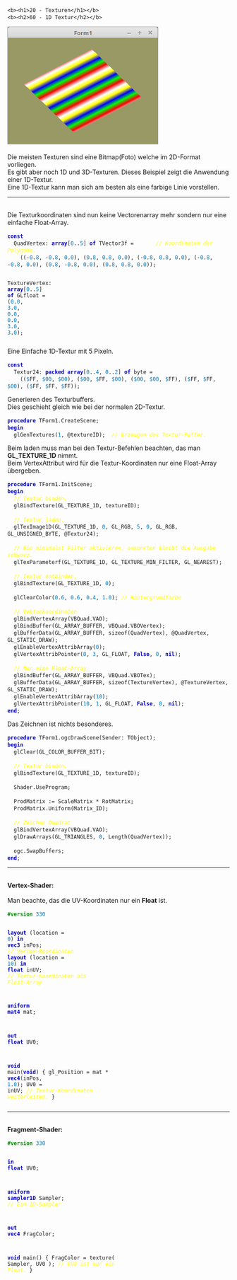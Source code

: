     <b><h1>20 - Texturen</h1></b>
    <b><h2>60 - 1D Textur</h2></b>
<img src="image.png" alt="Selfhtml"><br><br>
Die meisten Texturen sind eine Bitmap(Foto) welche im 2D-Format vorliegen.<br>
Es gibt aber noch 1D und 3D-Texturen. Dieses Beispiel zeigt die Anwendung einer 1D-Textur.<br>
Eine 1D-Textur kann man sich am besten als eine farbige Linie vorstellen.<br>
<hr><br>
Die Texturkoordinaten sind nun keine Vectorenarray mehr sondern nur eine einfache Float-Array.<br>
<pre><code><b><font color="0000BB">const</font></b>
  QuadVertex: <b><font color="0000BB">array</font></b>[<font color="#0077BB">0</font>..<font color="#0077BB">5</font>] <b><font color="0000BB">of</font></b> TVector3f =       <i><font color="#FFFF00">// Koordinaten der Polygone.</font></i>
    ((-<font color="#0077BB">0</font>.<font color="#0077BB">8</font>, -<font color="#0077BB">0</font>.<font color="#0077BB">8</font>, <font color="#0077BB">0</font>.<font color="#0077BB">0</font>), (<font color="#0077BB">0</font>.<font color="#0077BB">8</font>, <font color="#0077BB">0</font>.<font color="#0077BB">8</font>, <font color="#0077BB">0</font>.<font color="#0077BB">0</font>), (-<font color="#0077BB">0</font>.<font color="#0077BB">8</font>, <font color="#0077BB">0</font>.<font color="#0077BB">8</font>, <font color="#0077BB">0</font>.<font color="#0077BB">0</font>), (-<font color="#0077BB">0</font>.<font color="#0077BB">8</font>, -<font color="#0077BB">0</font>.<font color="#0077BB">8</font>, <font color="#0077BB">0</font>.<font color="#0077BB">0</font>), (<font color="#0077BB">0</font>.<font color="#0077BB">8</font>, -<font color="#0077BB">0</font>.<font color="#0077BB">8</font>, <font color="#0077BB">0</font>.<font color="#0077BB">0</font>), (<font color="#0077BB">0</font>.<font color="#0077BB">8</font>, <font color="#0077BB">0</font>.<font color="#0077BB">8</font>, <font color="#0077BB">0</font>.<font color="#0077BB">0</font>));

  TextureVertex: <b><font color="0000BB">array</font></b>[<font color="#0077BB">0</font>..<font color="#0077BB">5</font>] <b><font color="0000BB">of</font></b> GLfloat =
    (<font color="#0077BB">0</font>.<font color="#0077BB">0</font>, <font color="#0077BB">3</font>.<font color="#0077BB">0</font>, <font color="#0077BB">0</font>.<font color="#0077BB">0</font>, <font color="#0077BB">0</font>.<font color="#0077BB">0</font>, <font color="#0077BB">3</font>.<font color="#0077BB">0</font>, <font color="#0077BB">3</font>.<font color="#0077BB">0</font>);</pre></code>
Eine Einfache 1D-Textur mit 5 Pixeln.<br>
<pre><code><b><font color="0000BB">const</font></b>
  Textur24: <b><font color="0000BB">packed</font></b> <b><font color="0000BB">array</font></b>[<font color="#0077BB">0</font>..<font color="#0077BB">4</font>, <font color="#0077BB">0</font>..<font color="#0077BB">2</font>] <b><font color="0000BB">of</font></b> byte =
    ((<font color="#0077BB">$</font>FF, <font color="#0077BB">$00</font>, <font color="#0077BB">$00</font>), (<font color="#0077BB">$00</font>, <font color="#0077BB">$</font>FF, <font color="#0077BB">$00</font>), (<font color="#0077BB">$00</font>, <font color="#0077BB">$00</font>, <font color="#0077BB">$</font>FF), (<font color="#0077BB">$</font>FF, <font color="#0077BB">$</font>FF, <font color="#0077BB">$00</font>), (<font color="#0077BB">$</font>FF, <font color="#0077BB">$</font>FF, <font color="#0077BB">$</font>FF));</pre></code>
Generieren des Texturbuffers.<br>
Dies geschieht gleich wie bei der normalen 2D-Textur.<br>
<pre><code><b><font color="0000BB">procedure</font></b> TForm1.CreateScene;
<b><font color="0000BB">begin</font></b>
  glGenTextures(<font color="#0077BB">1</font>, @textureID);  <i><font color="#FFFF00">// Erzeugen des Textur-Puffer.</font></i></pre></code>
Beim laden muss man bei den Textur-Befehlen beachten, das man <b>GL_TEXTURE_1D</b> nimmt.<br>
Beim VertexAttribut wird für die Textur-Koordinaten nur eine Float-Array übergeben.<br>
<pre><code><b><font color="0000BB">procedure</font></b> TForm1.InitScene;
<b><font color="0000BB">begin</font></b>
  <i><font color="#FFFF00">// Textur binden.</font></i>
  glBindTexture(GL_TEXTURE_1D, textureID);

  <i><font color="#FFFF00">// Textur laden.</font></i>
  glTexImage1D(GL_TEXTURE_1D, <font color="#0077BB">0</font>, GL_RGB, <font color="#0077BB">5</font>, <font color="#0077BB">0</font>, GL_RGB, GL_UNSIGNED_BYTE, @Textur24);

  <i><font color="#FFFF00">// Ein minimalst Filter aktivieren, ansonsten bleibt die Ausgabe schwarz.</font></i>
  glTexParameterf(GL_TEXTURE_1D, GL_TEXTURE_MIN_FILTER, GL_NEAREST);

  <i><font color="#FFFF00">// Textur entbinden.</font></i>
  glBindTexture(GL_TEXTURE_1D, <font color="#0077BB">0</font>);

  glClearColor(<font color="#0077BB">0</font>.<font color="#0077BB">6</font>, <font color="#0077BB">0</font>.<font color="#0077BB">6</font>, <font color="#0077BB">0</font>.<font color="#0077BB">4</font>, <font color="#0077BB">1</font>.<font color="#0077BB">0</font>); <i><font color="#FFFF00">// Hintergrundfarbe</font></i>

  <i><font color="#FFFF00">// Vektorkoordinaten</font></i>
  glBindVertexArray(VBQuad.VAO);
  glBindBuffer(GL_ARRAY_BUFFER, VBQuad.VBOVertex);
  glBufferData(GL_ARRAY_BUFFER, sizeof(QuadVertex), @QuadVertex, GL_STATIC_DRAW);
  glEnableVertexAttribArray(<font color="#0077BB">0</font>);
  glVertexAttribPointer(<font color="#0077BB">0</font>, <font color="#0077BB">3</font>, GL_FLOAT, <b><font color="0000BB">False</font></b>, <font color="#0077BB">0</font>, <b><font color="0000BB">nil</font></b>);

  <i><font color="#FFFF00">// Nur eine Float-Array</font></i>
  glBindBuffer(GL_ARRAY_BUFFER, VBQuad.VBOTex);
  glBufferData(GL_ARRAY_BUFFER, sizeof(TextureVertex), @TextureVertex, GL_STATIC_DRAW);
  glEnableVertexAttribArray(<font color="#0077BB">10</font>);
  glVertexAttribPointer(<font color="#0077BB">10</font>, <font color="#0077BB">1</font>, GL_FLOAT, <b><font color="0000BB">False</font></b>, <font color="#0077BB">0</font>, <b><font color="0000BB">nil</font></b>);
<b><font color="0000BB">end</font></b>;</pre></code>
Das Zeichnen ist nichts besonderes.<br>
<pre><code><b><font color="0000BB">procedure</font></b> TForm1.ogcDrawScene(Sender: TObject);
<b><font color="0000BB">begin</font></b>
  glClear(GL_COLOR_BUFFER_BIT);

  <i><font color="#FFFF00">// Textur binden.</font></i>
  glBindTexture(GL_TEXTURE_1D, textureID);

  Shader.UseProgram;

  ProdMatrix := ScaleMatrix * RotMatrix;
  ProdMatrix.Uniform(Matrix_ID);

  <i><font color="#FFFF00">// Zeichne Quadrat</font></i>
  glBindVertexArray(VBQuad.VAO);
  glDrawArrays(GL_TRIANGLES, <font color="#0077BB">0</font>, Length(QuadVertex));

  ogc.SwapBuffers;
<b><font color="0000BB">end</font></b>;</pre></code>
<hr><br>
<b>Vertex-Shader:</b><br>
<br>
Man beachte, das die UV-Koordinaten nur ein <b>Float</b> ist.<br>
<pre><code><b><font color="#008800">#version</font></b> <font color="#0077BB">330</font>

<b><font color="0000BB">layout</font></b> (location =  <font color="#0077BB">0</font>) <b><font color="0000BB">in</font></b> <b><font color="0000BB">vec3</font></b>  inPos;   <i><font color="#FFFF00">// Vertex-Koordinaten</font></i>
<b><font color="0000BB">layout</font></b> (location = <font color="#0077BB">10</font>) <b><font color="0000BB">in</font></b> <b><font color="0000BB">float</font></b> inUV;    <i><font color="#FFFF00">// Textur-Koordinaten als Float-Array</font></i>

<b><font color="0000BB">uniform</font></b> <b><font color="0000BB">mat4</font></b> mat;

<b><font color="0000BB">out</font></b> <b><font color="0000BB">float</font></b> UV0;

<b><font color="0000BB">void</font></b> main(<b><font color="0000BB">void</font></b>)
{
  gl_Position = mat * <b><font color="0000BB">vec4</font></b>(inPos, <font color="#0077BB">1</font>.<font color="#0077BB">0</font>);
  UV0 = inUV;                           <i><font color="#FFFF00">// Textur-Koordinaten weiterleiten.</font></i>
}
</pre></code>
<hr><br>
<b>Fragment-Shader:</b><br>
<pre><code><b><font color="#008800">#version</font></b> <font color="#0077BB">330</font>

<b><font color="0000BB">in</font></b> <b><font color="0000BB">float</font></b> UV0;

<b><font color="0000BB">uniform</font></b> <b><font color="0000BB">sampler1D</font></b> Sampler;              <i><font color="#FFFF00">// Ein 1D-Sampler</font></i>

<b><font color="0000BB">out</font></b> <b><font color="0000BB">vec4</font></b> FragColor;

<b><font color="0000BB">void</font></b> main()
{
  FragColor = texture( Sampler, UV0 );  <i><font color="#FFFF00">// UV0 ist nur ein Float.</font></i>
}
</pre></code>

